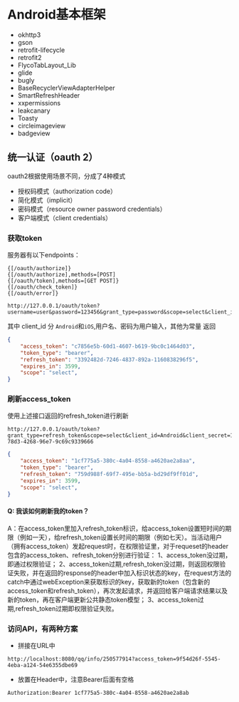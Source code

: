 # Android基本框架

- okhttp3
- gson
- retrofit-lifecycle
- retrofit2
- FlycoTabLayout_Lib
- glide
- bugly
- BaseRecyclerViewAdapterHelper
- SmartRefreshHeader
- xxpermissions
- leakcanary
- Toasty
- circleimageview
- badgeview

## 统一认证（oauth 2）
oauth2根据使用场景不同，分成了4种模式

* 授权码模式（authorization code）
* 简化模式（implicit）
* 密码模式（resource owner password credentials）
* 客户端模式（client credentials）

### 获取token
服务器有以下endpoints：

	{[/oauth/authorize]}
	{[/oauth/authorize],methods=[POST]
	{[/oauth/token],methods=[GET POST]}
	{[/oauth/check_token]}
	{[/oauth/error]}
	
```
http://127.0.0.1/oauth/token?username=user&password=123456&grant_type=password&scope=select&client_id=Android&client_secret=112233
```
其中 client_id 分 `Android`和`iOS`,用户名、密码为用户输入，其他为常量
返回
```json
{
    "access_token": "c7856e5b-60d1-4607-b619-9bc0c1464d03",
    "token_type": "bearer",
    "refresh_token": "3392482d-7246-4837-892a-1160838296f5",
    "expires_in": 3599,
    "scope": "select",
}
```

### 刷新access_token
使用上述接口返回的refresh_token进行刷新
```http
http://127.0.0.1/oauth/token?grant_type=refresh_token&scope=select&client_id=Android&client_secret=112233&refresh_token=51d5c79d-78d3-4268-96e7-9c69c9339666
```
```json
{
    "access_token": "1cf775a5-380c-4a04-8558-a4620ae2a8aa",
    "token_type": "bearer",
    "refresh_token": "759d988f-69f7-495e-bb5a-bd29df9ff01d",
    "expires_in": 3599,
    "scope": "select",
}
```

#### Q: 我该如何刷新我的token？
A：在access_token里加入refresh_token标识，给access_token设置短时间的期限（例如一天），给refresh_token设置长时间的期限（例如七天）。当活动用户（拥有access_token）发起request时，在权限验证里，对于requeset的header包含的access_token、refresh_token分别进行验证：
  1、access_token没过期，即通过权限验证；
  2、access_token过期,refresh_token没过期，则返回权限验证失败，并在返回的response的header中加入标识状态的key，在request方法的catch中通过webException来获取标识的key，获取新的token（包含新的access_token和refresh_token），再次发起请求，并返回给客户端请求结果以及新的token，再在客户端更新公共静态token模型；
  3、access_token过期,refresh_token过期即权限验证失败。


### 访问API，有两种方案
+ 拼接在URL中
```http
http://localhost:8080/qq/info/250577914?access_token=9f54d26f-5545-4eba-a124-54e6355dbe69
```
+ 放置在Header中，注意Bearer后面有空格
```
Authorization:Bearer 1cf775a5-380c-4a04-8558-a4620ae2a8ab
```